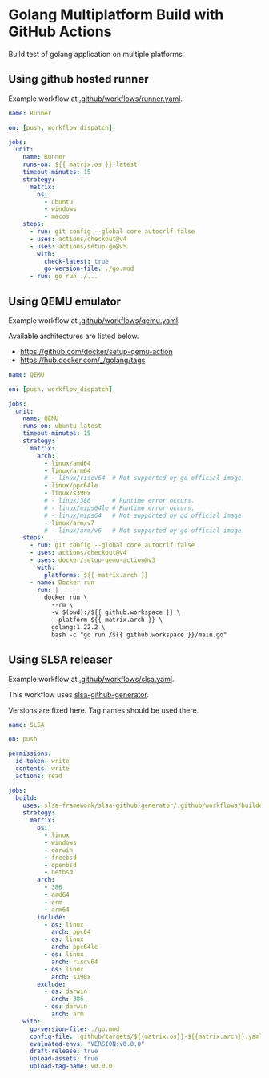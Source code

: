 # Golang Multiplatform Build with GitHub Actions

Build test of golang application on multiple platforms.

## Using github hosted runner

Example workflow at [.github/workflows/runner.yaml](.github/workflows/runner.yaml).

```yaml
name: Runner

on: [push, workflow_dispatch]

jobs:
  unit:
    name: Runner
    runs-on: ${{ matrix.os }}-latest
    timeout-minutes: 15
    strategy:
      matrix:
        os:
          - ubuntu
          - windows
          - macos
    steps:
      - run: git config --global core.autocrlf false
      - uses: actions/checkout@v4
      - uses: actions/setup-go@v5
        with:
          check-latest: true
          go-version-file: ./go.mod
      - run: go run ./...
```

## Using QEMU emulator

Example workflow at [.github/workflows/qemu.yaml](.github/workflows/qemu.yaml).

Available architectures are listed below.

- <https://github.com/docker/setup-qemu-action>
- <https://hub.docker.com/_/golang/tags>

```yaml
name: QEMU

on: [push, workflow_dispatch]

jobs:
  unit:
    name: QEMU
    runs-on: ubuntu-latest
    timeout-minutes: 15
    strategy:
      matrix:
        arch:
          - linux/amd64
          - linux/arm64
          # - linux/riscv64  # Not supported by go official image.
          - linux/ppc64le
          - linux/s390x
          # - linux/386      # Runtime error occurs.
          # - linux/mips64le # Runtime error occurs.
          # - linux/mips64   # Not supported by go official image.
          - linux/arm/v7
          # - linux/arm/v6   # Not supported by go official image.
    steps:
      - run: git config --global core.autocrlf false
      - uses: actions/checkout@v4
      - uses: docker/setup-qemu-action@v3
        with:
          platforms: ${{ matrix.arch }}
      - name: Docker run
        run: |
          docker run \
            --rm \
            -v $(pwd):/${{ github.workspace }} \
            --platform ${{ matrix.arch }} \
            golang:1.22.2 \
            bash -c "go run /${{ github.workspace }}/main.go"
```

## Using SLSA releaser

Example workflow at [.github/workflows/slsa.yaml](.github/workflows/slsa.yaml).

This workflow uses [slsa-github-generator](https://github.com/slsa-framework/slsa-github-generator/tree/main/internal/builders/go).

Versions are fixed here. Tag names should be used there.

```yaml
name: SLSA

on: push

permissions:
  id-token: write
  contents: write
  actions: read

jobs:
  build:
    uses: slsa-framework/slsa-github-generator/.github/workflows/builder_go_slsa3.yml@v1.10.0
    strategy:
      matrix:
        os:
          - linux
          - windows
          - darwin
          - freebsd
          - openbsd
          - netbsd
        arch:
          - 386
          - amd64
          - arm
          - arm64
        include:
          - os: linux
            arch: ppc64
          - os: linux
            arch: ppc64le
          - os: linux
            arch: riscv64
          - os: linux
            arch: s390x
        exclude:
          - os: darwin
            arch: 386
          - os: darwin
            arch: arm
    with:
      go-version-file: ./go.mod
      config-file: .github/targets/${{matrix.os}}-${{matrix.arch}}.yaml
      evaluated-envs: "VERSION:v0.0.0"
      draft-release: true
      upload-assets: true
      upload-tag-name: v0.0.0
```
